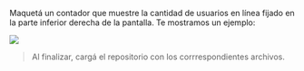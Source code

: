 Maquetá un contador que muestre la cantidad de usuarios en línea fijado en la parte inferior derecha de la pantalla. Te mostramos un ejemplo:

![](https://i.ibb.co/hLNcf06/Screen-Shot-2020-09-11-at-13-59-13.png)

> Al finalizar, cargá el repositorio con los corrrespondientes archivos.